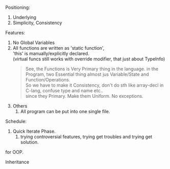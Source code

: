 

Positioning:
1. Underlying
2. Simplicity, Consistency


Features:
1. No Global Variables
2. All functions are written as 'static function',  
   'this' is manually/explicitly declared.  
   (virtual funcs still works with override modifier, that just about TypeInfo)
   > See, the Functions is Very Primary thing in the language. in the Program, 
   > two Essential thing almost jus Variable/State and Function/Operations.  
   > So we have to make it Consistency, don't do sth like array-decl in C-lang, confuse type and name etc..  
   > since they Primary. Make them Uniform. No exceptions.
3. Others
    1. All program can be put into one single file.
   

Schedule:
1. Quick Iterate Phase.
   1. trying controversial features, trying get troubles and trying get solution.
   

for OOP.  

Inheritance